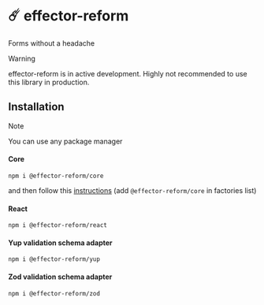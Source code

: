 # ☄️ effector-reform

Forms without a headache

> [!WARNING]  
> effector-reform is in active development.
> Highly not recommended to use this
> library in production.

## Installation

> [!NOTE]
> You can use any package manager

#### Core

```
npm i @effector-reform/core
```

and then follow this [instructions](https://effector.dev/en/api/effector/babel-plugin/#factories)
(add `@effector-reform/core` in factories list)

#### React

```
npm i @effector-reform/react
```

#### Yup validation schema adapter

```
npm i @effector-reform/yup
```

#### Zod validation schema adapter

```
npm i @effector-reform/zod
```